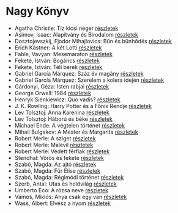# Nagy Könyv

- Agatha Christie: Tíz kicsi néger [részletek](_details/Agatha%20Christie.md#id_79)
- Asimov, Isaac: Alapítvány és Birodalom [részletek](_details/Asimov%2C%20Isaac.md#id_1185)
- Dosztojevszkij, Fjodor Mihajlovics: Bűn és bűnhődés [részletek](_details/Dosztojevszkij%2C%20Fjodor%20Mihajlovics.md#id_346)
- Erich Kästner: A két Lotti [részletek](_details/Erich%20K%C3%A4stner.md#id_1199)
- Fable, Vavyan: Mesemaraton [részletek](_details/Fable%2C%20Vavyan.md#id_1151)
- Fekete, István: Bogáncs [részletek](_details/Fekete%2C%20Istv%C3%A1n.md#id_266)
- Fekete, István: Téli berek [részletek](_details/Fekete%2C%20Istv%C3%A1n.md#id_267)
- Gabriel García Márquez: Száz év magány [részletek](_details/Gabriel%20Garc%C3%ADa%20M%C3%A1rquez.md#id_223)
- Gabriel García Márquez: Szerelem a kolera idején [részletek](_details/Gabriel%20Garc%C3%ADa%20M%C3%A1rquez.md#id_342)
- Gárdonyi, Géza: Isten rabjai [részletek](_details/G%C3%A1rdonyi%2C%20G%C3%A9za.md#id_619)
- George Orwell: 1984 [részletek](_details/George%20Orwell.md#id_364)
- Henryk Sienkiewicz: Quo vadis? [részletek](_details/Henryk%20Sienkiewicz.md#id_386)
- J. K. Rowling: Harry Potter és a Főnix Rendje [részletek](_details/J.%20K.%20Rowling.md#id_22)
- Lev Tolsztoj: Anna Karenina [részletek](_details/Lev%20Tolsztoj.md#id_778)
- Lev Tolsztoj: Háború és béke [részletek](_details/Lev%20Tolsztoj.md#id_563)
- Michael Ende: A végtelen történet [részletek](_details/Michael%20Ende.md#id_353)
- Mihail Bulgakov: A Mester és Margarita [részletek](_details/Mihail%20Bulgakov.md#id_275)
- Robert Merle: A sziget [részletek](_details/Robert%20Merle.md#id_325)
- Robert Merle: Malevil [részletek](_details/Robert%20Merle.md#id_336)
- Robert Merle: Védett férfiak [részletek](_details/Robert%20Merle.md#id_340)
- Stendhal: Vörös és fekete [részletek](_details/Stendhal.md#id_562)
- Szabó, Magda: Az ajtó [részletek](_details/Szab%C3%B3%2C%20Magda.md#id_1357)
- Szabó, Magda: Für Elise [részletek](_details/Szab%C3%B3%2C%20Magda.md#id_1339)
- Szabó, Magda: Régimódi történet [részletek](_details/Szab%C3%B3%2C%20Magda.md#id_1356)
- Szerb, Antal: Utas és holdvilág [részletek](_details/Szerb%2C%20Antal.md#id_387)
- Umberto Eco: A rózsa neve [részletek](_details/Umberto%20Eco.md#id_789)
- Vámos, Miklós: Anya csak egy van [részletek](_details/V%C3%A1mos%2C%20Mikl%C3%B3s.md#id_603)
- Wass, Albert: Elvész a nyom [részletek](_details/Wass%2C%20Albert.md#id_217)